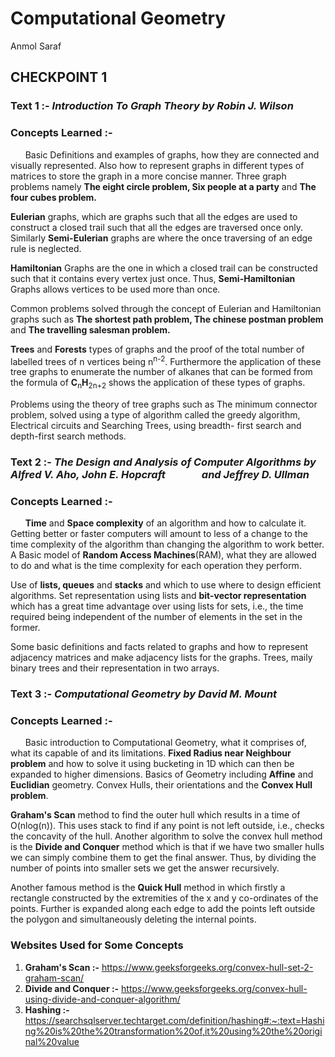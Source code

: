 # Computational Geometry
Anmol Saraf

## CHECKPOINT 1

### Text 1 :-  _Introduction To Graph Theory by Robin J. Wilson_

### Concepts Learned :-

&nbsp; &nbsp; &nbsp; Basic Definitions and examples of graphs, how they are connected and visually represented. Also how to represent graphs in different types of matrices to store the graph in a more concise manner. Three graph problems namely **The eight circle problem, Six people at a party** and **The four cubes problem.**

**Eulerian** graphs, which are graphs such that all the edges are used to construct a closed trail such that all the edges are traversed once only. Similarly **Semi-Eulerian** graphs are where the once traversing of an edge rule is neglected.

**Hamiltonian** Graphs are the one in which a closed trail can be constructed such that it contains every vertex just once. Thus, **Semi-Hamiltonian** Graphs  allows vertices to be used more than once.

Common problems solved through the concept of Eulerian and Hamiltonian graphs such as **The shortest path problem, The chinese postman problem** and 	**The travelling salesman problem.**

**Trees** and **Forests** types of graphs and the proof of the total number of labelled trees of n vertices being n<sup>n-2</sup>. Furthermore the application of these tree graphs to enumerate the number of alkanes that can be formed from the formula of **C**<sub>n</sub>**H**<sub>2n+2</sub> shows the application of these types of graphs.

Problems using the theory of tree graphs such as The minimum connector problem, solved using a type of algorithm called the greedy algorithm, Electrical circuits and Searching Trees, using breadth- first search and depth-first search methods.

### Text 2 :- _The Design and Analysis of Computer Algorithms by Alfred V. Aho, John E. Hopcraft  &nbsp; &nbsp; &nbsp; &nbsp; &nbsp; &nbsp; &nbsp; and Jeffrey D. Ullman_

### Concepts Learned :- 

&nbsp; &nbsp; &nbsp; **Time** and **Space complexity** of an algorithm and how to calculate it. Getting better or faster computers will amount to less of a change to the time complexity of the algorithm than changing the algorithm to work better. A Basic model of **Random Access Machines**(RAM), what they are allowed to do and what is the time complexity for each operation they perform.

Use of **lists, queues** and **stacks** and which to use where to design efficient algorithms. Set representation using lists and **bit-vector representation** which has a great time advantage over using lists for sets, i.e., the time required being independent of the number of elements in the set in the former.

Some basic definitions and facts related to graphs and how to represent adjacency matrices and make adjacency lists for the graphs. Trees, maily binary trees and their representation in two arrays. 

### Text 3 :- _Computational Geometry by David M. Mount_

### Concepts Learned :- 

&nbsp; &nbsp; &nbsp; Basic introduction to Computational Geometry, what it comprises of, what its capable of and its limitations. **Fixed Radius near Neighbour problem** and how to solve it using bucketing in 1D which can then be expanded to higher dimensions. Basics of Geometry including **Affine** and **Euclidian** geometry. Convex Hulls, their orientations and the **Convex Hull problem**.

**Graham's Scan** method to find the outer hull which results in a time of O(nlog(n)). This uses stack to find if any point is not left outside, i.e., checks the concavity of the hull. Another algorithm to solve the convex hull method is the **Divide and Conquer** method which is that if we have two smaller hulls we can simply combine them to get the final answer. Thus, by dividing the number of points into smaller sets we get the answer recursively.

Another famous method is the **Quick Hull** method in which firstly a rectangle constructed by the extremities of the x and y co-ordinates of the points. Further is expanded along each edge to add the points left outside the polygon and simultaneously deleting the internal points.

### Websites Used for Some Concepts

1. **Graham's Scan :-** https://www.geeksforgeeks.org/convex-hull-set-2-graham-scan/
2. **Divide and Conquer :-** https://www.geeksforgeeks.org/convex-hull-using-divide-and-conquer-algorithm/
3. **Hashing :-** https://searchsqlserver.techtarget.com/definition/hashing#:~:text=Hashing%20is%20the%20transformation%20of,it%20using%20the%20original%20value

